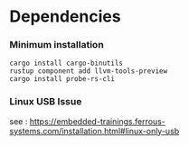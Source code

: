 <!--
SPDX-FileCopyrightText: © 2023 Jinwoo Park (pmnxis@gmail.com)

SPDX-License-Identifier: MIT OR Apache-2.0
-->
# Dependencies

### Minimum installation
```
cargo install cargo-binutils
rustup component add llvm-tools-preview
cargo install probe-rs-cli
```

### Linux USB Issue
see : https://embedded-trainings.ferrous-systems.com/installation.html#linux-only-usb